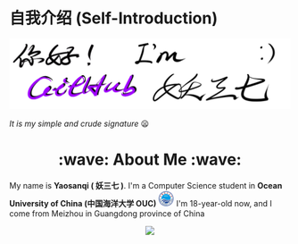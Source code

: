# 自我介绍 (Self-Introduction)

![](1.png)

*<gray>It is my simple and crude signature* :frowning:

<div align="center">
 <h1>:wave: About Me :wave:</h1>
</div>

My name is **Yaosanqi ( 妖三七 )**. I'm a Computer Science student in **Ocean University of China (中国海洋大学 OUC)** <img src="OUC.png" width = 28>
I'm 18-year-old now, and I come from Meizhou in Guangdong province of China 

<div align="center">
  <a herf=""><img src="https://github-readme-stats.vercel.app/api?username=Yaosanqi137&theme=radical"></a>
</div>